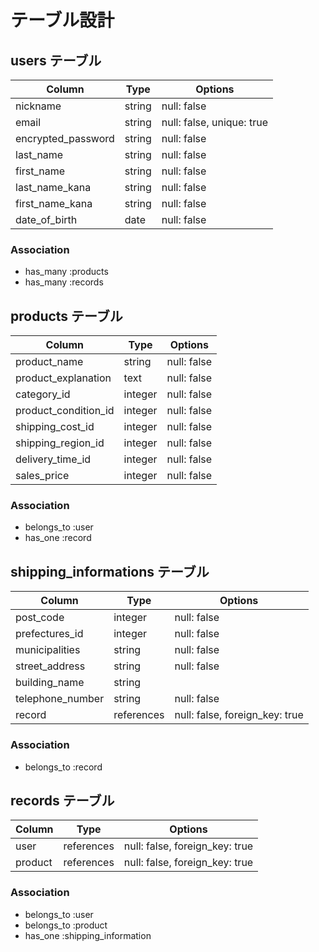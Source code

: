 # テーブル設計

## users テーブル

| Column               | Type   | Options                   |
| -------------------- | ------ | ------------------------- |
| nickname             | string | null: false               |
| email                | string | null: false, unique: true |
| encrypted_password   | string | null: false               |
| last_name            | string | null: false               |
| first_name           | string | null: false               |
| last_name_kana       | string | null: false               |
| first_name_kana      | string | null: false               |
| date_of_birth        | date   | null: false               |

### Association

- has_many :products
- has_many :records

## products テーブル

| Column                | Type    | Options     |
| --------------------- | ------- | ----------- |
| product_name          | string  | null: false |
| product_explanation   | text    | null: false |
| category_id           | integer | null: false |
| product_condition_id  | integer | null: false |
| shipping_cost_id      | integer | null: false |
| shipping_region_id    | integer | null: false |
| delivery_time_id      | integer | null: false |
| sales_price           | integer | null: false |

### Association

- belongs_to :user
- has_one :record

## shipping_informations テーブル

| Column             | Type       | Options                        |
| ------------------ | ---------- | ------------------------------ |
| post_code          | integer    | null: false                    |
| prefectures_id     | integer    | null: false                    |
| municipalities     | string     | null: false                    |
| street_address     | string     | null: false                    |
| building_name      | string     |                                |
| telephone_number   | string     | null: false                    |
| record             | references | null: false, foreign_key: true |

### Association

- belongs_to :record

## records テーブル

| Column   | Type       | Options                        |
| -------- | ---------- | ------------------------------ |
| user     | references | null: false, foreign_key: true |
| product  | references | null: false, foreign_key: true |

### Association

- belongs_to :user
- belongs_to :product
- has_one :shipping_information